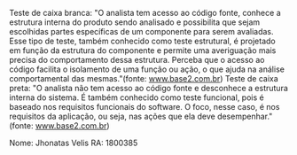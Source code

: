 Teste de caixa branca:
"O analista tem acesso ao código fonte, conhece a estrutura interna do produto sendo analisado e
possibilita que sejam escolhidas partes específicas de um componente para serem avaliadas. Esse tipo
de teste, também conhecido como teste estrutural, é projetado em função da estrutura do componente e
permite uma averiguação mais precisa do comportamento dessa estrutura. Perceba que o acesso ao
código facilita o isolamento de uma função ou ação, o que ajuda na análise comportamental das
mesmas."(fonte: www.base2.com.br)
Teste de caixa preta:
"O analista não tem acesso ao código fonte e desconhece a estrutura interna do sistema. É também
conhecido como teste funcional, pois é baseado nos requisitos funcionais do software. O foco, nesse
caso, é nos requisitos da aplicação, ou seja, nas ações que ela deve desempenhar."(fonte:
www.base2.com.br)

Nome: Jhonatas Velis
RA: 1800385
